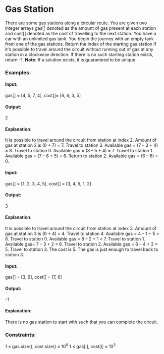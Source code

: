 # Gas Station
There are some gas stations along a circular route. You are given two integer arrays gas[] denoted as the amount of gas present at each station and cost[] denoted as the cost of travelling to the next station. You have a car with an unlimited gas tank. You begin the journey with an empty tank from one of the gas stations. Return the index of the starting gas station if it's possible to travel around the circuit without running out of gas at any station in a clockwise direction. If there is no such starting station exists, return -1.
**Note:** If a solution exists, it is guaranteed to be unique.

### Examples:
#### Input:
gas[] = [4, 5, 7, 4], cost[]= [6, 6, 3, 5]
#### Output:
2
#### Explanation:
It is possible to travel around the circuit from station at index 2. Amount of gas at station 2 is (0 + 7) = 7.
Travel to station 3. Available gas = (7 – 3 + 4) = 8.
Travel to station 0. Available gas = (8 – 5 + 4) = 7.
Travel to station 1. Available gas = (7 – 6 + 5) = 6.
Return to station 2. Available gas = (6 – 6) = 0.

#### Input: 
gas[] = [1, 2, 3, 4, 5], cost[] = [3, 4, 5, 1, 2]
#### Output:
3
#### Explanation:
It is possible to travel around the circuit from station at index 3. Amount of gas at station 3 is (0 + 4) = 4.
Travel to station 4. Available gas = 4 – 1 + 5 = 8.
Travel to station 0. Available gas = 8 – 2 + 1 = 7.
Travel to station 1. Available gas= 7 – 3 + 2 = 6.
Travel to station 2. Available gas = 6 – 4 + 3 = 5.
Travel to station 3. The cost is 5. The gas is just enough to travel back to station 3.

#### Input:
gas[] = [3, 9], cost[] = [7, 6]
#### Output:
-1
#### Explanation:
There is no gas station to start with such that you can complete the circuit.

### Constraints:
1 ≤ gas.size(), cost.size() ≤ $`10^6`$
1 ≤ gas[i], cost[i] ≤ $`10^3`$


